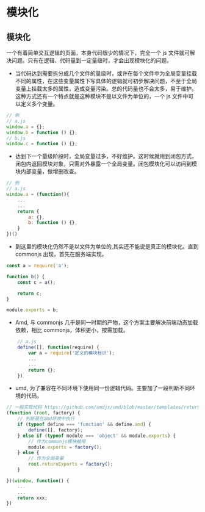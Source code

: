 # 模块化

## 模块化

一个有着简单交互逻辑的页面，本身代码很少的情况下，完全一个 js 文件就可解决问题。只有在逻辑、代码量到一定量级时，才会出现模块化的问题。

-   当代码达到需要拆分成几个文件的量级时，或许在每个文件中为全局变量挂载不同的属性，在这些变量属性下写具体的逻辑就可初步解决问题，不至于全局变量上挂载太多的属性，造成变量污染。总的代码量也不会太多，易于维护。这种方式还有一个特点就是这种模块不是以文件为单位的，一个 js 文件中可以定义多个变量。

```js
// 例
// a.js
window.a = {};
window.b = function () {};
// b.js
window.c = function () {};
```

-   达到下一个量级阶段时，全局变量过多，不好维护。这时候就用到闭包方式，闭包内返回模块对象，只需对外暴露一个全局变量。闭包模块化可以访问到模块内部变量，做增删改查。

```js
// 例
// a.js
window.a = (function(){
    ...
    ...
    return {
        a: {},
        b: function () {},
    }
})()
```

-   到这里的模块化仍然不是以文件为单位的,其实还不能说是真正的模块化。直到 commonjs 出现，首先在服务端实现。

```js
const a = require('a');

function b() {
    const c = a();

    return c;
}

module.exports = b;
```

-   Amd, 与 commonjs 几乎是同一时期的产物，这个方案主要解决前端动态加载依赖，相比 commonjs，体积更小，按需加载。

```js
    // a.js
    define([], function(require) {
        var a = require('定义的模块标识');
        ...
        ...
        return {};
    })
```

-   umd, 为了兼容在不同环境下使用同一份逻辑代码。主要加了一段判断不同环境的代码。

```js
// 一般实现代码 https://github.com/umdjs/umd/blob/master/templates/returnExports.js
(function (root, factory) {
    // 判断是在amd环境中执行
    if (typeof define === 'function' && define.amd) {
        define([], factory);
    } else if (typeof module === 'object' && module.exports) {
        // 作为commonjs模块被用
        module.exports = factory();
    } else {
        // 作为全局变量
        root.returnExports = factory();
    }

})(window, function() {
    ...
    ...
    return xxx;
})
```
